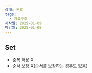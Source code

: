 ```yaml
---
상태: 완료
tags:
  - 자료구조
시작일: 2025-01-09
마감일: 2025-01-09
---
```

## Set
- 중복 허용 X
- 순서 보장 X(순서를 보장하는 경우도 있음)
